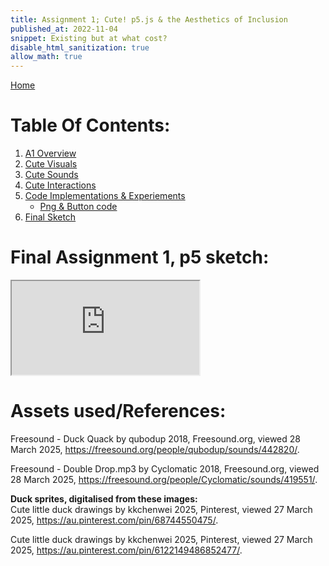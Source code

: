 ```yaml
---
title: Assignment 1; Cute! p5.js & the Aesthetics of Inclusion
published_at: 2022-11-04
snippet: Existing but at what cost?
disable_html_sanitization: true
allow_math: true
---
```


[Home](https://cclanchublo6.deno.dev/)

# Table Of Contents:

1. [A1 Overview](https://cclanchublo6.deno.dev/fourth-blog-post#a1-overview)
2. [Cute Visuals](https://cclanchublo6.deno.dev/fourth-blog-post#cute-visuals)
3. [Cute Sounds](https://cclanchublo6.deno.dev/fourth-blog-post#cute-sounds)
4. [Cute Interactions](https://cclanchublo6.deno.dev/fourth-blog-post#cute-interactions)
5. [Code Implementations & Experiements](https://cclanchublo6.deno.dev/fourth-blog-post#code-implementationexperiement)
   - [Png & Button code](https://cclanchublo6.deno.dev/fourth-blog-post#png--button-code)
6. [Final Sketch](https://cclanchublo6.deno.dev/fourth-blog-post#final-sketch)

# Final Assignment 1, p5 sketch:

<iframe id="AT1_Final" src="https://editor.p5js.org/Lanchu2hen9/full/zLMTUaI1_"></iframe>

<script type="module">

    const iframe  = document.getElementById (`AT1_Final`)
    iframe.width = 500;
    iframe.height = 500;

</script>

# Assets used/References:

Freesound - Duck Quack by qubodup 2018, Freesound.org, viewed 28 March 2025, <https://freesound.org/people/qubodup/sounds/442820/>.

Freesound - Double Drop.mp3 by Cyclomatic 2018, Freesound.org, viewed 28 March 2025, <https://freesound.org/people/Cyclomatic/sounds/419551/>.

**Duck sprites, digitalised from these images:**  
Cute little duck drawings by kkchenwei 2025, Pinterest, viewed 27 March 2025, <https://au.pinterest.com/pin/68744550475/>.

Cute little duck drawings by kkchenwei 2025, Pinterest, viewed 27 March 2025, <https://au.pinterest.com/pin/6122149486852477/>.
